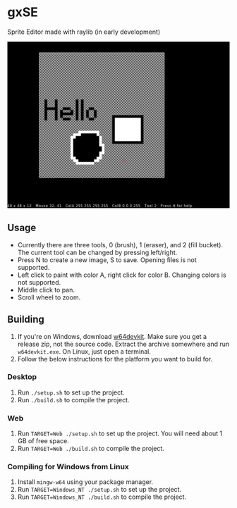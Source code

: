 # gxSE
Sprite Editor made with raylib (in early development)

![](assets/screenshot.png)

## Usage
* Currently there are three tools, 0 (brush), 1 (eraser), and 2 (fill bucket). The current tool can be changed by pressing left/right.
* Press N to create a new image, S to save. Opening files is not supported.
* Left click to paint with color A, right click for color B. Changing colors is not supported.
* Middle click to pan.
* Scroll wheel to zoom.

## Building
1. If you're on Windows, download [w64devkit](https://github.com/skeeto/w64devkit/releases). Make sure you get a release zip, not the source code. Extract the archive somewhere and run `w64devkit.exe`. On Linux, just open a terminal.
2. Follow the below instructions for the platform you want to build for.

### Desktop
1. Run `./setup.sh` to set up the project.
2. Run `./build.sh` to compile the project.

### Web
1. Run `TARGET=Web ./setup.sh` to set up the project. You will need about 1 GB of free space.
2. Run `TARGET=Web ./build.sh` to compile the project.

### Compiling for Windows from Linux
1. Install `mingw-w64` using your package manager.
2. Run `TARGET=Windows_NT ./setup.sh` to set up the project.
3. Run `TARGET=Windows_NT ./build.sh` to compile the project.